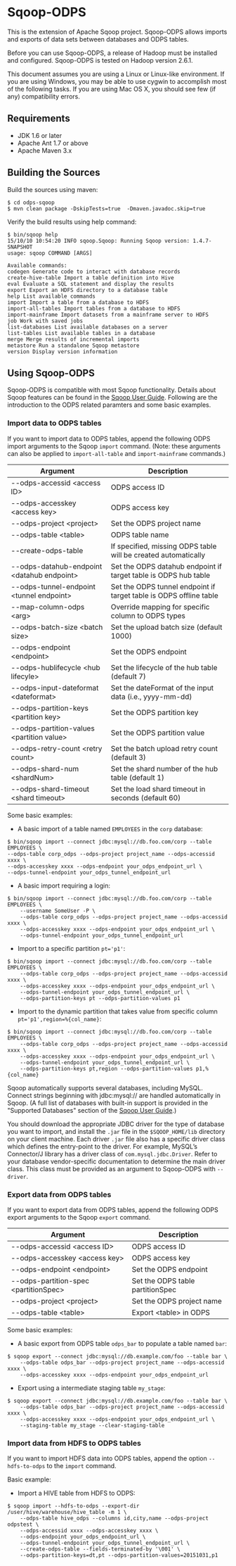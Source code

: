 # Sqoop-ODPS

This is the extension of Apache Sqoop project. Sqoop-ODPS allows imports and exports of data sets between databases and ODPS tables.

Before you can use Sqoop-ODPS, a release of Hadoop must be installed and configured. Sqoop-ODPS is tested on Hadoop version 2.6.1.

This document assumes you are using a Linux or Linux-like environment. If you are using Windows, you may be able to use cygwin to accomplish most of the following tasks. If you are using Mac OS X, you should see few (if any) compatibility errors.

## Requirements

- JDK 1.6 or later 
- Apache Ant 1.7 or above
- Apache Maven 3.x

## Building the Sources

Build the sources using maven:

``` 
$ cd odps-sqoop
$ mvn clean package -DskipTests=true  -Dmaven.javadoc.skip=true
```

Verify the build results using help command:

``` 
$ bin/sqoop help 
15/10/10 10:54:20 INFO sqoop.Sqoop: Running Sqoop version: 1.4.7-SNAPSHOT 
usage: sqoop COMMAND [ARGS]

Available commands: 
codegen Generate code to interact with database records 
create-hive-table Import a table definition into Hive 
eval Evaluate a SQL statement and display the results 
export Export an HDFS directory to a database table 
help List available commands 
import Import a table from a database to HDFS 
import-all-tables Import tables from a database to HDFS 
import-mainframe Import datasets from a mainframe server to HDFS 
job Work with saved jobs 
list-databases List available databases on a server 
list-tables List available tables in a database 
merge Merge results of incremental imports 
metastore Run a standalone Sqoop metastore 
version Display version information 
```

## Using Sqoop-ODPS

Sqoop-ODPS is compatible with most Sqoop functionality. Details about Sqoop features can be found in the [Sqoop User Guide](http://sqoop.apache.org/docs/1.4.6/SqoopUserGuide.html). Following are the introduction to the ODPS related paramters and some basic examples.

### Import data to ODPS tables

If you want to import data to ODPS tables, append the following ODPS import arguments to the Sqoop `import` command. (Note: these arguments can also be applied to `import-all-table` and `import-mainframe` commands.)

Argument | Description 
--- | --- 
--odps-accessid &lt;access ID&gt; | ODPS access ID
--odps-accesskey &lt;access key&gt; | ODPS access key
--odps-project &lt;project&gt; | Set the ODPS project name
--odps-table &lt;table&gt; | ODPS table name
--create-odps-table | If specified, missing ODPS table will be created automatically
--odps-datahub-endpoint &lt;datahub endpoint&gt; | Set the ODPS datahub endpoint if target table is ODPS hub table
--odps-tunnel-endpoint &lt;tunnel endpoint&gt; | Set the ODPS tunnel endpoint if target table is ODPS offline table
--map-column-odps &lt;arg&gt; | Override mapping for specific column to ODPS types
--odps-batch-size &lt;batch size&gt; | Set the upload batch size (default 1000)
--odps-endpoint &lt;endpoint&gt;|Set the ODPS endpoint
--odps-hublifecycle &lt;hub lifecyle&gt; | Set the lifecycle of the hub table (default 7)
--odps-input-dateformat &lt;dateformat&gt; | Set the dateFormat of the input data (i.e., yyyy-mm-dd)
--odps-partition-keys &lt;partition key&gt; | Set the ODPS partition key
--odps-partition-values &lt;partition value&gt; | Set the ODPS partition value
--odps-retry-count &lt;retry count&gt; | Set the batch upload retry count (default 3)
--odps-shard-num &lt;shardNum&gt; | Set the shard number of the hub table (default 1)
--odps-shard-timeout &lt;shard timeout&gt; | Set the load shard timeout in seconds  (default 60)

Some basic examples:

- A basic import of a table named `EMPLOYEES` in the `corp` database:

``` 
$ bin/sqoop import --connect jdbc:mysql://db.foo.com/corp --table EMPLOYEES \ 
--odps-table corp_odps --odps-project project_name --odps-accessid xxxx \ 
--odps-accesskey xxxx --odps-endpoint your_odps_endpoint_url \ 
--odps-tunnel-endpoint your_odps_tunnel_endpoint_url 
```

- A basic import requiring a login:

``` 
$ bin/sqoop import --connect jdbc:mysql://db.foo.com/corp --table EMPLOYEES \ 
    --username SomeUser -P \ 
    --odps-table corp_odps --odps-project project_name --odps-accessid xxxx \ 
    --odps-accesskey xxxx --odps-endpoint your_odps_endpoint_url \ 
    --odps-tunnel-endpoint your_odps_tunnel_endpoint_url 
```

- Import to a specific partition `pt='p1'`:

``` 
$ bin/sqoop import --connect jdbc:mysql://db.foo.com/corp --table EMPLOYEES \ 
    --odps-table corp_odps --odps-project project_name --odps-accessid xxxx \ 
    --odps-accesskey xxxx --odps-endpoint your_odps_endpoint_url \ 
    --odps-tunnel-endpoint your_odps_tunnel_endpoint_url \ 
    --odps-partition-keys pt --odps-partition-values p1 
```

- Import to the dynamic partition that takes value from specific column `pt='p1',region=%{col_name}`:

``` 
$ bin/sqoop import --connect jdbc:mysql://db.foo.com/corp --table EMPLOYEES \ 
    --odps-table corp_odps --odps-project project_name --odps-accessid xxxx \ 
    --odps-accesskey xxxx --odps-endpoint your_odps_endpoint_url \ 
    --odps-tunnel-endpoint your_odps_tunnel_endpoint_url \ 
    --odps-partition-keys pt,region --odps-partition-values p1,%{col_name} 
```

Sqoop automatically supports several databases, including MySQL. Connect strings beginning with jdbc:mysql:// are handled automatically in Sqoop. (A full list of databases with built-in support is provided in the "Supported Databases" section of the [Sqoop User Guide](http://sqoop.apache.org/docs/1.4.6/SqoopUserGuide.html).)

You should download the appropriate JDBC driver for the type of database you want to import, and install the `.jar` file in the `$SQOOP_HOME/lib` directory on your client machine. Each driver `.jar` file also has a specific driver class which defines the entry-point to the driver. For example, MySQL’s Connector/J library has a driver class of `com.mysql.jdbc.Driver`. Refer to your database vendor-specific documentation to determine the main driver class. This class must be provided as an argument to Sqoop-ODPS with `--driver`.

### Export data from ODPS tables

If you want to export data from ODPS tables, append the following ODPS export arguments to the Sqoop `export` command.

Argument | Description
--- | ---
--odps-accessid &lt;access ID&gt;|ODPS access ID
--odps-accesskey &lt;access key&gt;|ODPS access key
--odps-endpoint &lt;endpoint&gt;|Set the ODPS endpoint
--odps-partition-spec &lt;partitionSpec&gt;|Set the ODPS table partitionSpec
--odps-project &lt;project&gt;|Set the ODPS project name
--odps-table &lt;table&gt;|Export &lt;table&gt; in ODPS

Some basic examples:

- A basic export from ODPS table `odps_bar` to populate a table named `bar`:

``` 
$ sqoop export --connect jdbc:mysql://db.example.com/foo --table bar \ 
    --odps-table odps_bar --odps-project project_name --odps-accessid xxxx \ 
    --odps-accesskey xxxx --odps-endpoint your_odps_endpoint_url 
```

- Export using a intermediate staging table `my_stage`:

``` 
$ sqoop export --connect jdbc:mysql://db.example.com/foo --table bar \ 
    --odps-table odps_bar --odps-project project_name --odps-accessid xxxx \ 
    --odps-accesskey xxxx --odps-endpoint your_odps_endpoint_url \ 
    --staging-table my_stage --clear-staging-table 
```

### Import data from HDFS to ODPS tables

If you want to import HDFS data into ODPS tables, append the option `--hdfs-to-odps` to the `import` command.

Basic example:

- Import a HIVE table from HDFS to ODPS:

```
$ sqoop import --hdfs-to-odps --export-dir /user/hive/warehouse/hive_table -m 1 \
    --odps-table hive_odps --columns id,city,name --odps-project odpstest \
    --odps-accessid xxxx --odps-accesskey xxxx \
    --odps-endpoint your_odps_endpoint_url \
    --odps-tunnel-endpoint your_odps_tunnel_endpoint_url \
    --create-odps-table --fields-terminated-by '\001' \
    --odps-partition-keys=dt,pt --odps-partition-values=20151031,p1
```
